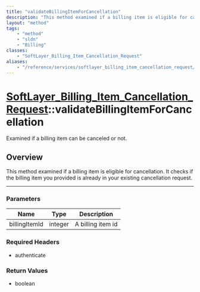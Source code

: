 ```yaml
---
title: "validateBillingItemForCancellation"
description: "This method examined if a billing item is eligible for cancellation. It checks if the billing item you provided is alrea... "
layout: "method"
tags:
    - "method"
    - "sldn"
    - "Billing"
classes:
    - "SoftLayer_Billing_Item_Cancellation_Request"
aliases:
    - "/reference/services/softlayer_billing_item_cancellation_request/validateBillingItemForCancellation"
---
```

# [SoftLayer_Billing_Item_Cancellation_Request](/reference/services/SoftLayer_Billing_Item_Cancellation_Request)::validateBillingItemForCancellation

Examined if a billing item can be canceled or not.


## Overview 
This method examined if a billing item is eligible for cancellation. It checks if the billing item you provided is already in your existing cancellation request. 

-----

### Parameters 
|Name | Type | Description |
| --- | --- | --- |
|billingItemId| integer| A billing item id|


### Required Headers
* authenticate


### Return Values
* boolean




